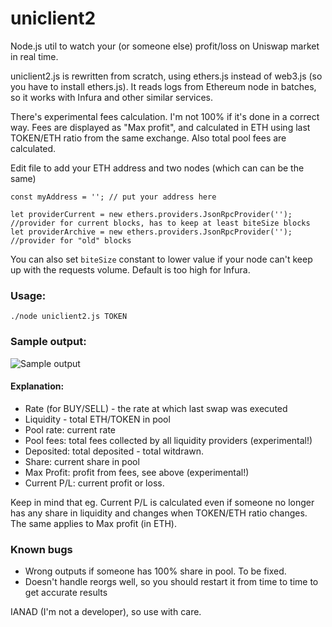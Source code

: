 # uniclient2

Node.js util to watch your (or someone else) profit/loss on Uniswap market in real time. 

uniclient2.js is rewritten from scratch, using ethers.js instead of web3.js (so you have to install ethers.js). It reads logs from Ethereum node in batches, so it works with Infura and other similar services.

There's experimental fees calculation. I'm not 100% if it's done in a correct way. Fees are displayed as "Max profit", and calculated in ETH using last TOKEN/ETH ratio from the same exchange. Also total pool fees are calculated.

Edit file to add your ETH address and two nodes (which can can be the same) 

    const myAddress = ''; // put your address here
    
    let providerCurrent = new ethers.providers.JsonRpcProvider(''); //provider for current blocks, has to keep at least biteSize blocks
    let providerArchive = new ethers.providers.JsonRpcProvider(''); //provider for "old" blocks

You can also set `biteSize` constant to lower value if your node can't keep up with the requests volume. Default is too high for Infura.

### Usage:

```./node uniclient2.js TOKEN```

### Sample output:

![Sample output](https://i.imgur.com/eN0S8N6.png "Sample output")

#### Explanation:

* Rate (for BUY/SELL) - the rate at which last swap was executed
* Liquidity - total ETH/TOKEN in pool
* Pool rate: current rate
* Pool fees: total fees collected by all liquidity providers (experimental!)
* Deposited: total deposited - total witdrawn.
* Share: current share in pool
* Max Profit: profit from fees, see above (experimental!)
* Current P/L: current profit or loss.

Keep in mind that eg. Current P/L is calculated even if someone no longer has any share in liquidity and changes when TOKEN/ETH ratio changes. The same applies to Max profit (in ETH).

### Known bugs

* Wrong outputs if someone has 100% share in pool. To be fixed.
* Doesn't handle reorgs well, so you should restart it from time to time to get accurate results

IANAD (I'm not a developer), so use with care.
